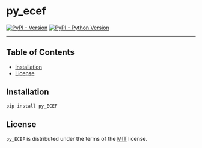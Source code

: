 # py_ecef

[![PyPI - Version](https://img.shields.io/pypi/v/py_ECEF.svg)](https://test.pypi.org/project/py_ECEF)
[![PyPI - Python Version](https://img.shields.io/pypi/pyversions/py-ecef.svg)](https://test.pypi.org/project/py_ECEF)

-----

## Table of Contents

- [Installation](#installation)
- [License](#license)

## Installation

```console
pip install py_ECEF
```

## License

`py_ECEF` is distributed under the terms of the [MIT](https://spdx.org/licenses/MIT.html) license.
